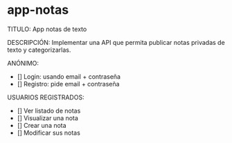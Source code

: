 # app-notas

TITULO:
App notas de texto

DESCRIPCIÓN:
Implementar una API que permita publicar notas privadas de texto y categorizarlas.

ANÓNIMO:

- [] Login: usando email + contraseña
- [] Registro: pide email + contraseña

USUARIOS REGISTRADOS:

- [] Ver listado de notas
- [] Visualizar una nota
- [] Crear una nota
- [] Modificar sus notas